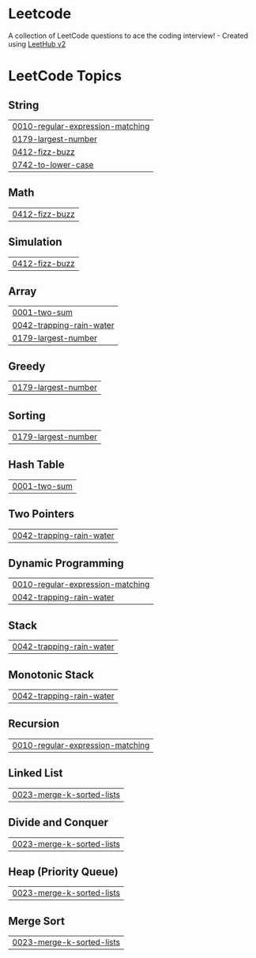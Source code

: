 # Leetcode
A collection of LeetCode questions to ace the coding interview! - Created using [LeetHub v2](https://github.com/arunbhardwaj/LeetHub-2.0)

<!---LeetCode Topics Start-->
# LeetCode Topics
## String
|  |
| ------- |
| [0010-regular-expression-matching](https://github.com/srigayathri777/Leetcode/tree/master/0010-regular-expression-matching) |
| [0179-largest-number](https://github.com/srigayathri777/Leetcode/tree/master/0179-largest-number) |
| [0412-fizz-buzz](https://github.com/srigayathri777/Leetcode/tree/master/0412-fizz-buzz) |
| [0742-to-lower-case](https://github.com/srigayathri777/Leetcode/tree/master/0742-to-lower-case) |
## Math
|  |
| ------- |
| [0412-fizz-buzz](https://github.com/srigayathri777/Leetcode/tree/master/0412-fizz-buzz) |
## Simulation
|  |
| ------- |
| [0412-fizz-buzz](https://github.com/srigayathri777/Leetcode/tree/master/0412-fizz-buzz) |
## Array
|  |
| ------- |
| [0001-two-sum](https://github.com/srigayathri777/Leetcode/tree/master/0001-two-sum) |
| [0042-trapping-rain-water](https://github.com/srigayathri777/Leetcode/tree/master/0042-trapping-rain-water) |
| [0179-largest-number](https://github.com/srigayathri777/Leetcode/tree/master/0179-largest-number) |
## Greedy
|  |
| ------- |
| [0179-largest-number](https://github.com/srigayathri777/Leetcode/tree/master/0179-largest-number) |
## Sorting
|  |
| ------- |
| [0179-largest-number](https://github.com/srigayathri777/Leetcode/tree/master/0179-largest-number) |
## Hash Table
|  |
| ------- |
| [0001-two-sum](https://github.com/srigayathri777/Leetcode/tree/master/0001-two-sum) |
## Two Pointers
|  |
| ------- |
| [0042-trapping-rain-water](https://github.com/srigayathri777/Leetcode/tree/master/0042-trapping-rain-water) |
## Dynamic Programming
|  |
| ------- |
| [0010-regular-expression-matching](https://github.com/srigayathri777/Leetcode/tree/master/0010-regular-expression-matching) |
| [0042-trapping-rain-water](https://github.com/srigayathri777/Leetcode/tree/master/0042-trapping-rain-water) |
## Stack
|  |
| ------- |
| [0042-trapping-rain-water](https://github.com/srigayathri777/Leetcode/tree/master/0042-trapping-rain-water) |
## Monotonic Stack
|  |
| ------- |
| [0042-trapping-rain-water](https://github.com/srigayathri777/Leetcode/tree/master/0042-trapping-rain-water) |
## Recursion
|  |
| ------- |
| [0010-regular-expression-matching](https://github.com/srigayathri777/Leetcode/tree/master/0010-regular-expression-matching) |
## Linked List
|  |
| ------- |
| [0023-merge-k-sorted-lists](https://github.com/srigayathri777/Leetcode/tree/master/0023-merge-k-sorted-lists) |
## Divide and Conquer
|  |
| ------- |
| [0023-merge-k-sorted-lists](https://github.com/srigayathri777/Leetcode/tree/master/0023-merge-k-sorted-lists) |
## Heap (Priority Queue)
|  |
| ------- |
| [0023-merge-k-sorted-lists](https://github.com/srigayathri777/Leetcode/tree/master/0023-merge-k-sorted-lists) |
## Merge Sort
|  |
| ------- |
| [0023-merge-k-sorted-lists](https://github.com/srigayathri777/Leetcode/tree/master/0023-merge-k-sorted-lists) |
<!---LeetCode Topics End-->